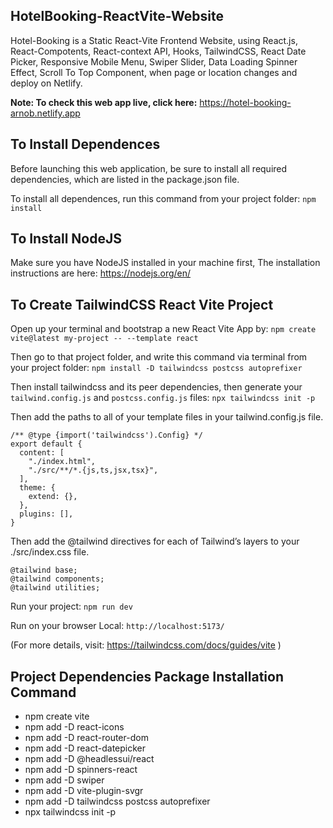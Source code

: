 

## HotelBooking-ReactVite-Website

Hotel-Booking is a Static React-Vite Frontend Website, using React.js, React-Compotents, React-context API, Hooks, TailwindCSS, React Date Picker, Responsive Mobile Menu, Swiper Slider, Data Loading Spinner Effect, Scroll To Top Component, when page or location changes and deploy on Netlify.

**Note: To check this web app live, click here:** https://hotel-booking-arnob.netlify.app

## To Install Dependences

Before launching this web application, be sure to install all required dependencies, which are listed in the package.json file.

To install all dependences, run this command from your project folder: `npm install`

## To Install NodeJS

Make sure you have NodeJS installed in your machine first, The installation instructions are here: https://nodejs.org/en/

## To Create TailwindCSS React Vite Project

Open up your terminal and bootstrap a new React Vite App by: `npm create vite@latest my-project -- --template react`

Then go to that project folder, and write this command via terminal from your project folder: `npm install -D tailwindcss postcss autoprefixer`

Then install tailwindcss and its peer dependencies, then generate your `tailwind.config.js` and `postcss.config.js` files: `npx tailwindcss init -p`

Then add the paths to all of your template files in your tailwind.config.js file.

```
/** @type {import('tailwindcss').Config} */
export default {
  content: [
    "./index.html",
    "./src/**/*.{js,ts,jsx,tsx}",
  ],
  theme: {
    extend: {},
  },
  plugins: [],
}
```

Then add the @tailwind directives for each of Tailwind’s layers to your ./src/index.css file.

```
@tailwind base;
@tailwind components;
@tailwind utilities;
```

Run your project: `npm run dev`

Run on your browser Local: `http://localhost:5173/`

(For more details, visit: https://tailwindcss.com/docs/guides/vite )

## Project Dependencies Package Installation Command

* npm create vite
* npm add -D react-icons
* npm add -D react-router-dom
* npm add -D react-datepicker
* npm add -D @headlessui/react
* npm add -D spinners-react
* npm add -D swiper
* npm add -D vite-plugin-svgr
* npm add -D tailwindcss postcss autoprefixer
* npx tailwindcss init -p
